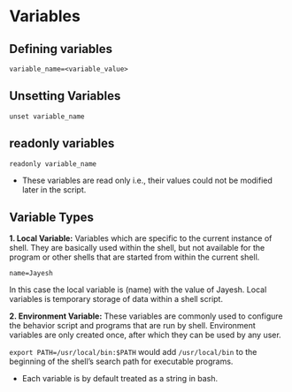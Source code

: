 # Variables

## Defining variables

`variable_name=<variable_value>`

## Unsetting Variables

`unset variable_name`

## readonly variables

`readonly variable_name`

- These variables are read only i.e., their values could not be modified later in the script.

## Variable Types

**1. Local Variable:**
Variables which are specific to the current instance of shell. They are basically used within the shell, but not available for the program or other shells that are started from within the current shell.

`name=Jayesh`

In this case the local variable is (name) with the value of Jayesh. Local variables is temporary storage of data within a shell script.

**2. Environment Variable:**
These variables are commonly used to configure the behavior script and programs that are run by shell. Environment variables are only created once, after which they can be used by any user.

`export PATH=/usr/local/bin:$PATH` would add `/usr/local/bin` to the beginning of the shell’s search path for executable programs.

- Each variable is by default treated as a string in bash.
